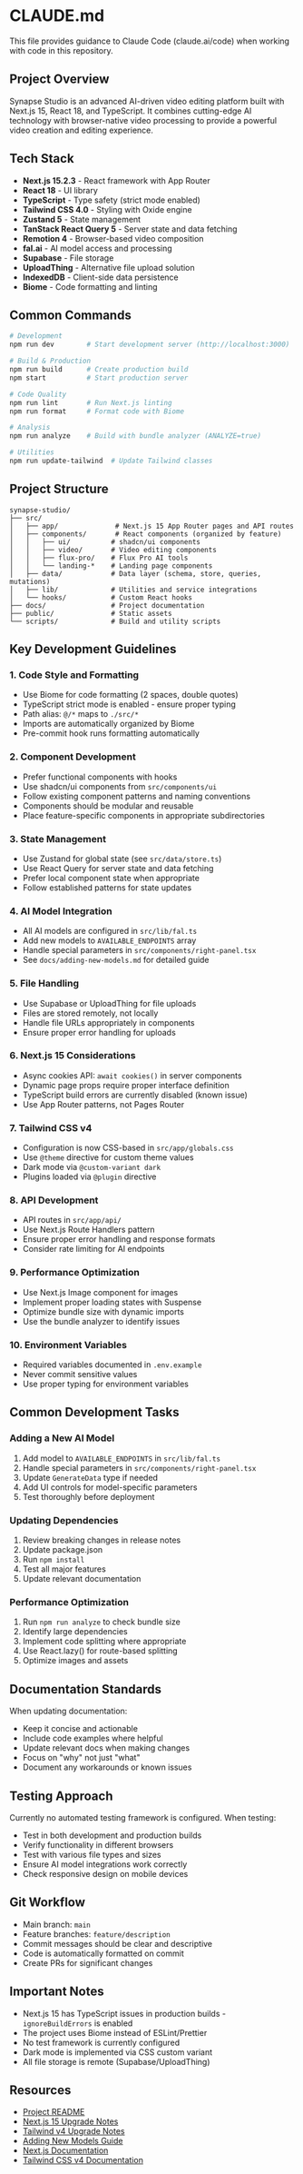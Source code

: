 # CLAUDE.md

This file provides guidance to Claude Code (claude.ai/code) when working with code in this repository.

## Project Overview

Synapse Studio is an advanced AI-driven video editing platform built with Next.js 15, React 18, and TypeScript. It combines cutting-edge AI technology with browser-native video processing to provide a powerful video creation and editing experience.

## Tech Stack

- **Next.js 15.2.3** - React framework with App Router
- **React 18** - UI library
- **TypeScript** - Type safety (strict mode enabled)
- **Tailwind CSS 4.0** - Styling with Oxide engine
- **Zustand 5** - State management
- **TanStack React Query 5** - Server state and data fetching
- **Remotion 4** - Browser-based video composition
- **fal.ai** - AI model access and processing
- **Supabase** - File storage
- **UploadThing** - Alternative file upload solution
- **IndexedDB** - Client-side data persistence
- **Biome** - Code formatting and linting

## Common Commands

```bash
# Development
npm run dev        # Start development server (http://localhost:3000)

# Build & Production
npm run build      # Create production build
npm start          # Start production server

# Code Quality
npm run lint       # Run Next.js linting
npm run format     # Format code with Biome

# Analysis
npm run analyze    # Build with bundle analyzer (ANALYZE=true)

# Utilities
npm run update-tailwind  # Update Tailwind classes
```

## Project Structure

```
synapse-studio/
├── src/
│   ├── app/              # Next.js 15 App Router pages and API routes
│   ├── components/       # React components (organized by feature)
│   │   ├── ui/          # shadcn/ui components
│   │   ├── video/       # Video editing components
│   │   ├── flux-pro/    # Flux Pro AI tools
│   │   └── landing-*    # Landing page components
│   ├── data/            # Data layer (schema, store, queries, mutations)
│   ├── lib/             # Utilities and service integrations
│   └── hooks/           # Custom React hooks
├── docs/                # Project documentation
├── public/              # Static assets
└── scripts/             # Build and utility scripts
```

## Key Development Guidelines

### 1. Code Style and Formatting
- Use Biome for code formatting (2 spaces, double quotes)
- TypeScript strict mode is enabled - ensure proper typing
- Path alias: `@/*` maps to `./src/*`
- Imports are automatically organized by Biome
- Pre-commit hook runs formatting automatically

### 2. Component Development
- Prefer functional components with hooks
- Use shadcn/ui components from `src/components/ui`
- Follow existing component patterns and naming conventions
- Components should be modular and reusable
- Place feature-specific components in appropriate subdirectories

### 3. State Management
- Use Zustand for global state (see `src/data/store.ts`)
- Use React Query for server state and data fetching
- Prefer local component state when appropriate
- Follow established patterns for state updates

### 4. AI Model Integration
- All AI models are configured in `src/lib/fal.ts`
- Add new models to `AVAILABLE_ENDPOINTS` array
- Handle special parameters in `src/components/right-panel.tsx`
- See `docs/adding-new-models.md` for detailed guide

### 5. File Handling
- Use Supabase or UploadThing for file uploads
- Files are stored remotely, not locally
- Handle file URLs appropriately in components
- Ensure proper error handling for uploads

### 6. Next.js 15 Considerations
- Async cookies API: `await cookies()` in server components
- Dynamic page props require proper interface definition
- TypeScript build errors are currently disabled (known issue)
- Use App Router patterns, not Pages Router

### 7. Tailwind CSS v4
- Configuration is now CSS-based in `src/app/globals.css`
- Use `@theme` directive for custom theme values
- Dark mode via `@custom-variant dark`
- Plugins loaded via `@plugin` directive

### 8. API Development
- API routes in `src/app/api/`
- Use Next.js Route Handlers pattern
- Ensure proper error handling and response formats
- Consider rate limiting for AI endpoints

### 9. Performance Optimization
- Use Next.js Image component for images
- Implement proper loading states with Suspense
- Optimize bundle size with dynamic imports
- Use the bundle analyzer to identify issues

### 10. Environment Variables
- Required variables documented in `.env.example`
- Never commit sensitive values
- Use proper typing for environment variables

## Common Development Tasks

### Adding a New AI Model
1. Add model to `AVAILABLE_ENDPOINTS` in `src/lib/fal.ts`
2. Handle special parameters in `src/components/right-panel.tsx`
3. Update `GenerateData` type if needed
4. Add UI controls for model-specific parameters
5. Test thoroughly before deployment

### Updating Dependencies
1. Review breaking changes in release notes
2. Update package.json
3. Run `npm install`
4. Test all major features
5. Update relevant documentation

### Performance Optimization
1. Run `npm run analyze` to check bundle size
2. Identify large dependencies
3. Implement code splitting where appropriate
4. Use React.lazy() for route-based splitting
5. Optimize images and assets

## Documentation Standards

When updating documentation:
- Keep it concise and actionable
- Include code examples where helpful
- Update relevant docs when making changes
- Focus on "why" not just "what"
- Document any workarounds or known issues

## Testing Approach

Currently no automated testing framework is configured. When testing:
- Test in both development and production builds
- Verify functionality in different browsers
- Test with various file types and sizes
- Ensure AI model integrations work correctly
- Check responsive design on mobile devices

## Git Workflow

- Main branch: `main`
- Feature branches: `feature/description`
- Commit messages should be clear and descriptive
- Code is automatically formatted on commit
- Create PRs for significant changes

## Important Notes

- Next.js 15 has TypeScript issues in production builds - `ignoreBuildErrors` is enabled
- The project uses Biome instead of ESLint/Prettier
- No test framework is currently configured
- Dark mode is implemented via CSS custom variant
- All file storage is remote (Supabase/UploadThing)

## Resources

- [Project README](./README.md)
- [Next.js 15 Upgrade Notes](./docs/nextjs-15-upgrade.md)
- [Tailwind v4 Upgrade Notes](./docs/tailwind-v4-upgrade.md)
- [Adding New Models Guide](./docs/adding-new-models.md)
- [Next.js Documentation](https://nextjs.org/docs)
- [Tailwind CSS v4 Documentation](https://tailwindcss.com/docs)